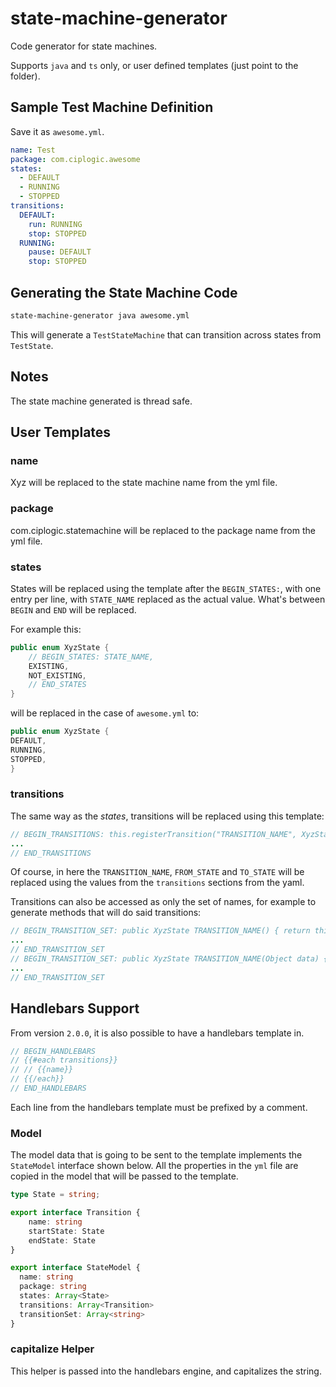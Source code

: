 # state-machine-generator

Code generator for state machines.

Supports `java` and `ts` only, or user defined templates (just point to the folder).

## Sample Test Machine Definition

Save it as `awesome.yml`.

```yaml
name: Test
package: com.ciplogic.awesome
states:
  - DEFAULT
  - RUNNING
  - STOPPED
transitions:
  DEFAULT:
    run: RUNNING
    stop: STOPPED
  RUNNING:
    pause: DEFAULT
    stop: STOPPED
```

## Generating the State Machine Code

```sh
state-machine-generator java awesome.yml
```

This will generate a `TestStateMachine` that can transition across states from
`TestState`.

## Notes

The state machine generated is thread safe.

## User Templates

### name

Xyz will be replaced to the state machine name from the yml file.

### package

com.ciplogic.statemachine will be replaced to the package name from the yml
file.

### states

States will be replaced using the template after the `BEGIN_STATES:`, with one
entry per line, with `STATE_NAME` replaced as the actual value. What's between
`BEGIN` and `END` will be replaced.

For example this:

```java
public enum XyzState {
    // BEGIN_STATES: STATE_NAME,
    EXISTING,
    NOT_EXISTING,
    // END_STATES
}
```

will be replaced in the case of `awesome.yml` to:

```java
public enum XyzState {
DEFAULT,
RUNNING,
STOPPED,
}
```

### transitions

The same way as the _states_, transitions will be replaced using this template:

```java
// BEGIN_TRANSITIONS: this.registerTransition("TRANSITION_NAME", XyzState.FROM_STATE, XyzState.TO_STATE);
...
// END_TRANSITIONS
```

Of course, in here the `TRANSITION_NAME`, `FROM_STATE` and `TO_STATE` will be replaced using the values from the `transitions` sections from the yaml.

Transitions can also be accessed as only the set of names, for example to
generate methods that will do said transitions:

```java
// BEGIN_TRANSITION_SET: public XyzState TRANSITION_NAME() { return this.transition("TRANSITION_NAME"); }
...
// END_TRANSITION_SET
// BEGIN_TRANSITION_SET: public XyzState TRANSITION_NAME(Object data) { return this.transition("TRANSITION_NAME", data); }
...
// END_TRANSITION_SET
```

## Handlebars Support

From version `2.0.0`, it is also possible to have a handlebars template in.

```java
// BEGIN_HANDLEBARS
// {{#each transitions}}
// // {{name}}
// {{/each}}
// END_HANDLEBARS
```

Each line from the handlebars template must be prefixed by a comment.

### Model

The model data that is going to be sent to the template implements the `StateModel` 
interface shown below. All the properties in the `yml` file are copied in the
model that will be passed to the template.

```typescript
type State = string;

export interface Transition {
    name: string
    startState: State
    endState: State
}

export interface StateModel {
  name: string
  package: string
  states: Array<State>
  transitions: Array<Transition>
  transitionSet: Array<string>
}
```

### capitalize Helper

This helper is passed into the handlebars engine, and capitalizes the string.